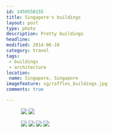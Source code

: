 ```yaml
---
id: 1450558155
title: Singapore's buildings
layout: post
type: photo
description: Pretty buildings
headline: 
modified: 2014-06-10
category: travel
tags:
 - buildings
 - architecture
location: 
 name: Singapore, Singapore
imagefeature: sg/raffles_buildings.jpg
comments: true

---
```


<figure class="half">
  <a href="/images/sg/midtown.jpg"><img src="/images/scale/sg/midtown.jpg"/></a>
  <a href="/images/sg/raffles_buildings.jpg"><img src="/images/scale/sg/raffles_buildings.jpg"/></a>
</figure>

<figure class="quarter">
  <a href="/images/sg/suspended_garden.jpg"><img src="/images/scale/sg/suspended_garden.jpg"/></a>
  <a href="/images/sg/raffles_place.jpg"><img src="/images/scale/sg/raffles_place.jpg"/></a>
  <a href="/images/sg/marina_bay_fountain.jpg"><img src="/images/scale/sg/marina_bay_fountain.jpg"/></a>
  <a href="/images/sg/flyer_night.jpg"><img src="/images/scale/sg/flyer_night.jpg"/></a>
</figure>
